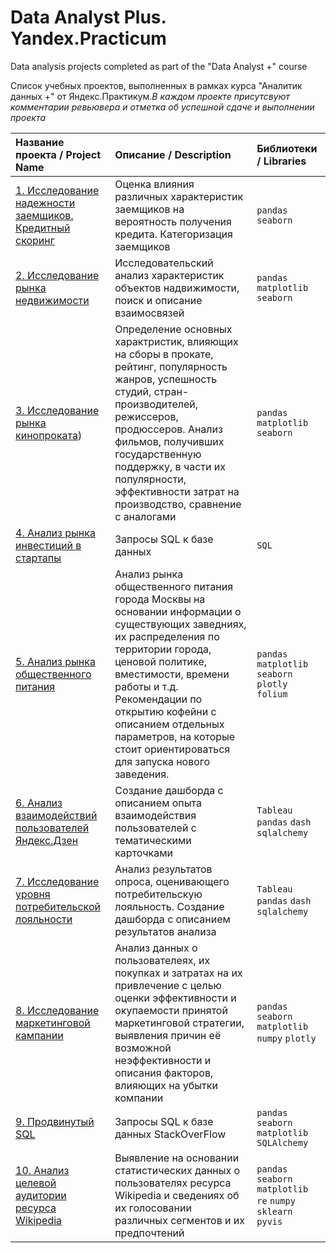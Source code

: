 # Data Analyst Plus. Yandex.Practicum

Data analysis projects completed as part of the "Data Analyst +" course

Список учебных проектов, выполненных в рамках курса "Аналитик данных +" от Яндекс.Практикум.*В каждом проекте присутсвуют комментарии ревьювера и отметка об успешной сдаче и выполнении проекта*


| Название проекта / Project Name     | Описание / Description                       | Библиотеки / Libraries                      |
| :---------------------------------- | :------------------------------------------- |:--------------------------------------------|
|[1. Исследование надежности заемщиков. Кредитный скоринг](https://github.com/shch-b/Practicum.Yandex_DA/tree/main/1%20%D0%9A%D1%80%D0%B5%D0%B4%D0%B8%D1%82%D0%BD%D1%8B%D0%B9%20%D1%81%D0%BA%D0%BE%D1%80%D0%B8%D0%BD%D0%B3) | Оценка влияния различных характеристик заемщиков на вероятность получения кредита. Категоризация заемщиков | `pandas` `seaborn` |
|[2. Исследование рынка недвижимости](https://github.com/shch-b/Practicum.Yandex_DA/tree/main/2%20Real%20estate%20market%20research)| Исследовательский анализ характеристик объектов надвижимости, поиск и описание взаимосвязей |`pandas` `matplotlib` `seaborn`|
|[3. Исследование рынка кинопроката](https://github.com/shch-b/Practicum.Yandex_DA/tree/main/3%20Film%20distribution%20market%20research))| Определение основных характристик, влияющих на сборы в прокате, рейтинг, популярность жанров, успешность студий, стран-производителей, режиссеров, продюссеров. Анализ фильмов, получивших государственную поддержку, в части их популярности, эффективности затрат на производство, сравнение с аналогами | `pandas` `matplotlib` `seaborn` |
|[4. Анализ рынка инвестиций в стартапы](https://) | Запросы SQL к базе данных | `SQL` |
|[5. Анализ рынка общественного питания](https://) | Анализ рынка общественного питания города Москвы на основании информации о существующих заведниях, их распределения по территории города, ценовой политике, вместимости, времени работы и т.д. Рекомендации по открытию кофейни с описанием отдельных параметров, на которые стоит ориентироваться для запуска нового заведения. | `pandas` `matplotlib` `seaborn` `plotly` `folium` |
|[6. Анализ взаимодействий пользователей Яндекс.Дзен](https://) | Создание дашборда с описанием опыта взаимодействия пользователей с тематическими карточками | `Tableau` `pandas` `dash` `sqlalchemy`|
|[7. Исследование уровня потребительской лояльности](https://) | Анализ результатов опроса, оценивающего потребительскую лояльность. Создание дашборда с описанием результатов анализа| `Tableau` `pandas` `dash` `sqlalchemy`|
|[8. Исследование маркетинговой кампании](https://) | Анализ данных о пользователеях, их покупках и затратах на их привлечение с целью оценки эффективности и окупаемости принятой маркетинговой стратегии, выявления причин её возможной неэффективности и описания факторов, влияющих на убытки компании| `pandas` `seaborn` `matplotlib` `numpy` `plotly` |
|[9. Продвинутый SQL](https://) | Запросы SQL к базе данных StackOverFlow| `pandas` `seaborn` `matplotlib` `SQLAlchemy`|
|[10. Анализ целевой аудитории ресурса Wikipedia](https://) | Выявление на основании статистических данных о пользователях ресурса Wikipedia и сведениях об их голосовании различных сегментов и их предпочтений| `pandas` `seaborn` `matplotlib` `re` `numpy` `sklearn` `pyvis`|




